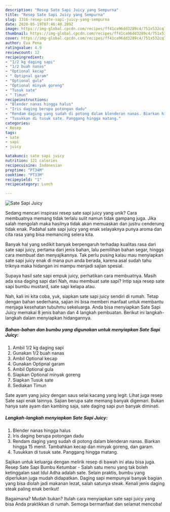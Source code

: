 ```yaml
---
description: "Resep Sate Sapi Juicy yang Sempurna"
title: "Resep Sate Sapi Juicy yang Sempurna"
slug: 3316-resep-sate-sapi-juicy-yang-sempurna
date: 2020-05-19T07:46:40.209Z
image: https://img-global.cpcdn.com/recipes/ff41ca96dd3289c4/751x532cq70/sate-sapi-juicy-foto-resep-utama.jpg
thumbnail: https://img-global.cpcdn.com/recipes/ff41ca96dd3289c4/751x532cq70/sate-sapi-juicy-foto-resep-utama.jpg
cover: https://img-global.cpcdn.com/recipes/ff41ca96dd3289c4/751x532cq70/sate-sapi-juicy-foto-resep-utama.jpg
author: Eva Pena
ratingvalue: 4.9
reviewcount: 12
recipeingredient:
- "1/2 kg daging sapi"
- "1/2 buah nanas"
- "Optional kecap"
- " Optipnal garam"
- "Optional gula"
- "Optional minyak goreng"
- "Tusuk sate"
- " Timun"
recipeinstructions:
- "Blender nanas hingga halus"
- "Iris daging berupa potongan dadu"
- "Rendam daging yang sudah di potong dalam blenderan nanas. Biarkan hingga 15 menit. Tambahkan kecap dan minyak goreng, dan garam."
- "Tusukkan di tusuk sate. Panggang hingga matang."
categories:
- Resep
tags:
- sate
- sapi
- juicy

katakunci: sate sapi juicy 
nutrition: 121 calories
recipecuisine: Indonesian
preptime: "PT34M"
cooktime: "PT33M"
recipeyield: "1"
recipecategory: Lunch

---
```



![Sate Sapi Juicy](https://img-global.cpcdn.com/recipes/ff41ca96dd3289c4/751x532cq70/sate-sapi-juicy-foto-resep-utama.jpg)

Sedang mencari inspirasi resep sate sapi juicy yang unik? Cara membuatnya memang tidak terlalu sulit namun tidak gampang juga. Jika salah mengolah maka hasilnya tidak akan memuaskan dan justru cenderung tidak enak. Padahal sate sapi juicy yang enak selayaknya punya aroma dan cita rasa yang bisa memancing selera kita.

Banyak hal yang sedikit banyak berpengaruh terhadap kualitas rasa dari sate sapi juicy, pertama dari jenis bahan, lalu pemilihan bahan segar, hingga cara membuat dan menyajikannya. Tak perlu pusing kalau mau menyiapkan sate sapi juicy enak di mana pun anda berada, karena asal sudah tahu triknya maka hidangan ini mampu menjadi sajian spesial.

Supaya hasil sate sapi empuk juicy, perhatikan cara membuatnya. Masih ada sisa daging sapi dari Nah, mau membuat sate sapi? Intip saja resep sate sapi bumbu mustard, sate sapi kelapa atau.


Nah, kali ini kita coba, yuk, siapkan sate sapi juicy sendiri di rumah. Tetap dengan bahan sederhana, sajian ini bisa memberi manfaat untuk membantu menjaga kesehatan tubuhmu sekeluarga. Anda bisa menyiapkan Sate Sapi Juicy memakai 8 jenis bahan dan 4 langkah pembuatan. Berikut ini langkah-langkah dalam menyiapkan hidangannya.

<!--inarticleads1-->

##### Bahan-bahan dan bumbu yang digunakan untuk menyiapkan Sate Sapi Juicy:

1. Ambil 1/2 kg daging sapi
1. Gunakan 1/2 buah nanas
1. Ambil Optional kecap
1. Gunakan  Optipnal garam
1. Ambil Optional gula
1. Siapkan Optional minyak goreng
1. Siapkan Tusuk sate
1. Sediakan  Timun


Sate ayam yang juicy dengan saus selai kacang yang legit. Lihat juga resep Sate sapi enak lainnya. Sajian berupa sate memang banyak digemari. Bukan hanya sate ayam dan kambing saja, sate daging sapi pun banyak diminati. 

<!--inarticleads2-->

##### Langkah-langkah menyiapkan Sate Sapi Juicy:

1. Blender nanas hingga halus
1. Iris daging berupa potongan dadu
1. Rendam daging yang sudah di potong dalam blenderan nanas. Biarkan hingga 15 menit. Tambahkan kecap dan minyak goreng, dan garam.
1. Tusukkan di tusuk sate. Panggang hingga matang.


Sajikan untuk keluarga dengan melirik resep di bawah ini atau bisa juga. Resep Sate Sapi Bumbu Ketumbar - Salah satu menu yang tak boleh ketinggalan saat Idul Adha adalah sate. Selain praktis, bumbu yang diperlukan juga mudah didapatkan. Daging sapi mempunyai banyak bagian yang bisa diolah jadi makanan lezat, salah satunya steak. Kenali jenis daging steak paling enak berikut! 

Bagaimana? Mudah bukan? Itulah cara menyiapkan sate sapi juicy yang bisa Anda praktikkan di rumah. Semoga bermanfaat dan selamat mencoba!
